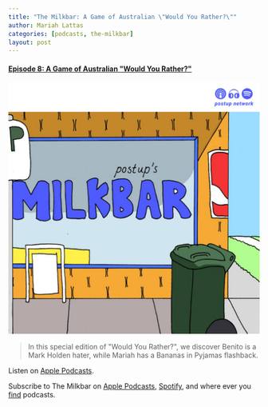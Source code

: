 ```yaml
---
title: "The Milkbar: A Game of Australian \"Would You Rather?\""
author: Mariah Lattas
categories: [podcasts, the-milkbar]
layout: post
---
```


#### [Episode 8: A Game of Australian "Would You Rather?"](https://podcasts.apple.com/au/podcast/episode-8-a-game-of-australian-would-you-rather/id1478059008?i=1000455029979)

![The Milkbar Cover Art](/assets/images/the-milkbar.jpg)

> In this special edition of "Would You Rather?", we discover Benito is a Mark Holden hater, while Mariah has a Bananas in Pyjamas flashback.

Listen on [Apple Podcasts](https://podcasts.apple.com/au/podcast/episode-8-a-game-of-australian-would-you-rather/id1478059008?i=1000455029979).

Subscribe to The Milkbar on [Apple Podcasts](https://podcasts.apple.com/au/podcast/the-milkbar/id1478059008), [Spotify](https://open.spotify.com/show/1jZ8UrvFnje63aQNC4fzo2), and where ever you [find](https://player.whooshkaa.com/shows/the-milkbar) podcasts. 